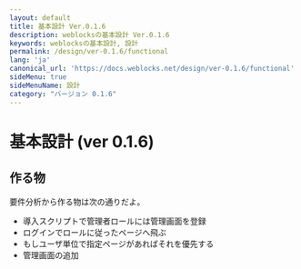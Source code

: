 ```yaml
---
layout: default
title: 基本設計 Ver.0.1.6
description: weblocksの基本設計 Ver.0.1.6
keywords: weblocksの基本設計, 設計
permalink: /design/ver-0.1.6/functional
lang: 'ja'
canonical_url: 'https://docs.weblocks.net/design/ver-0.1.6/functional'
sideMenu: true
sideMenuName: 設計
category: "バージョン 0.1.6"
---
```

<div class="container-fluid">
  <div class="row">
    <div class="col">
      <h1>基本設計 (ver 0.1.6)</h1>
    </div>
  </div>
  <div class="row">
    <div class="col-12">
      <h2>作る物</h2>
      <p>
        要件分析から作る物は次の通りだよ。
        <ul>
          <li>導入スクリプトで管理者ロールには管理画面を登録</li>
          <li>ログインでロールに従ったページへ飛ぶ</li>
          <li>もしユーザ単位で指定ページがあればそれを優先する</li>
          <li>管理画面の追加</li>
        </ul>
      </p>
    </div>
  </div>
</div>
